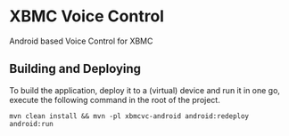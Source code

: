 XBMC Voice Control
==================

Android based Voice Control for XBMC


Building and Deploying
----------------------
To build the application, deploy it to a (virtual) device and run it in one go, execute the following command in the root of the project.

	mvn clean install && mvn -pl xbmcvc-android android:redeploy android:run
